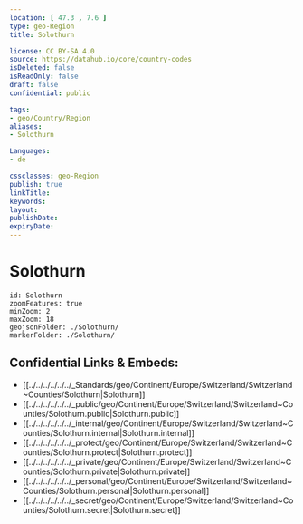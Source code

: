 ```yaml
---
location: [ 47.3 , 7.6 ] 
type: geo-Region
title: Solothurn

license: CC BY-SA 4.0
source: https://datahub.io/core/country-codes
isDeleted: false
isReadOnly: false
draft: false
confidential: public

tags:
- geo/Country/Region
aliases:
- Solothurn

Languages:
- de

cssclasses: geo-Region
publish: true
linkTitle: 
keywords: 
layout: 
publishDate: 
expiryDate: 
---
```


# Solothurn

```leaflet
id: Solothurn
zoomFeatures: true 
minZoom: 2 
maxZoom: 18
geojsonFolder: ./Solothurn/
markerFolder: ./Solothurn/
```


## Confidential Links & Embeds: 
- [[../../../../../../_Standards/geo/Continent/Europe/Switzerland/Switzerland~Counties/Solothurn|Solothurn]] 
- [[../../../../../../_public/geo/Continent/Europe/Switzerland/Switzerland~Counties/Solothurn.public|Solothurn.public]] 
- [[../../../../../../_internal/geo/Continent/Europe/Switzerland/Switzerland~Counties/Solothurn.internal|Solothurn.internal]] 
- [[../../../../../../_protect/geo/Continent/Europe/Switzerland/Switzerland~Counties/Solothurn.protect|Solothurn.protect]] 
- [[../../../../../../_private/geo/Continent/Europe/Switzerland/Switzerland~Counties/Solothurn.private|Solothurn.private]] 
- [[../../../../../../_personal/geo/Continent/Europe/Switzerland/Switzerland~Counties/Solothurn.personal|Solothurn.personal]] 
- [[../../../../../../_secret/geo/Continent/Europe/Switzerland/Switzerland~Counties/Solothurn.secret|Solothurn.secret]] 

